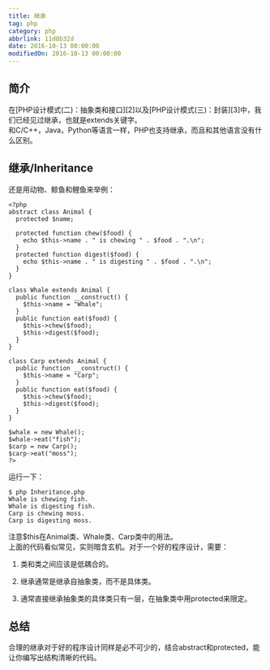 ```yaml
---
title: 继承
tag: php
category: php
abbrlink: 11d8b32d
date: 2016-10-13 00:00:00
modifiedOn: 2016-10-13 00:00:00
---
```


## 简介

在[PHP设计模式(二)：抽象类和接口][2]以及[PHP设计模式(三)：封装][3]中，我们已经见过继承，也就是extends关键字。  
和C/C++，Java，Python等语言一样，PHP也支持继承，而且和其他语言没有什么区别。

## 继承/Inheritance

还是用动物、鲸鱼和鲤鱼来举例：

    
    
    <?php
    abstract class Animal {
      protected $name;
    
      protected function chew($food) {
        echo $this->name . " is chewing " . $food . ".\n";
      }
      protected function digest($food) {
        echo $this->name . " is digesting " . $food . ".\n";
      }
    }
    
    class Whale extends Animal {
      public function __construct() {
        $this->name = "Whale";
      }
      public function eat($food) {
        $this->chew($food);
        $this->digest($food);
      }
    }
    
    class Carp extends Animal {
      public function __construct() {
        $this->name = "Carp";
      }
      public function eat($food) {
        $this->chew($food);
        $this->digest($food);
      }
    }
    
    $whale = new Whale();
    $whale->eat("fish");
    $carp = new Carp();
    $carp->eat("moss");
    ?>

运行一下：

    
    
    $ php Inheritance.php
    Whale is chewing fish.
    Whale is digesting fish.
    Carp is chewing moss.
    Carp is digesting moss.

注意$this在Animal类、Whale类、Carp类中的用法。  
上面的代码看似常见，实则暗含玄机。对于一个好的程序设计，需要：

  1. 类和类之间应该是低耦合的。

  2. 继承通常是继承自抽象类，而不是具体类。

  3. 通常直接继承抽象类的具体类只有一层，在抽象类中用protected来限定。

## 总结

合理的继承对于好的程序设计同样是必不可少的，结合abstract和protected，能让你编写出结构清晰的代码。
